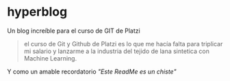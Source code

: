 # hyperblog

Un blog increíble para el curso de GIT de Platzi
> el curso de Git y Github de Platzi es lo que me hacía falta para triplicar mi salario y lanzarme a la industria del tejido de lana sintetica con Machine Learning.
<p
En este curso vemos de todo
* Todos los comandos de git
* El flujo d trabajo en Github
* El verdadero amor por las buenas practicas
* Trucos muy locos del profe
* Las personalidades de Freddy
*Creado por el increible platzi team
>

Y como un amable recordatorio *"Este ReadMe es un chiste"*

